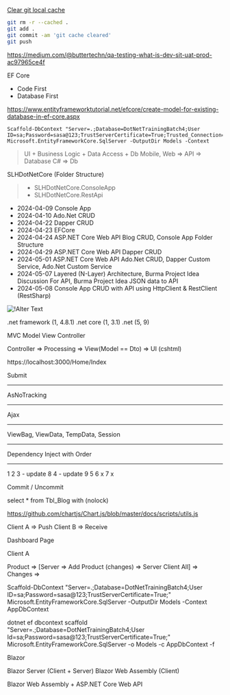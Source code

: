 [Clear git local cache](https://stackoverflow.com/questions/41863484/clear-git-local-cache)
```bash
git rm -r --cached .
git add .
git commit -am 'git cache cleared'
git push
```


https://medium.com/@buttertechn/qa-testing-what-is-dev-sit-uat-prod-ac97965ce4f

EF Core
- Code First
- Database First

https://www.entityframeworktutorial.net/efcore/create-model-for-existing-database-in-ef-core.aspx

```
Scaffold-DbContext "Server=.;Database=DotNetTrainingBatch4;User ID=sa;Password=sasa@123;TrustServerCertificate=True;Trusted_Connection=True;" Microsoft.EntityFrameworkCore.SqlServer -OutputDir Models -Context
```

> UI + Business Logic + Data Access + Db
> Mobile, Web => API => Database
> C# => Db

SLHDotNetCore (Folder Structure)
> - SLHDotNetCore.ConsoleApp
> - SLHDotNetCore.RestApi


- 2024-04-09 Console App
- 2024-04-10 Ado.Net CRUD
- 2024-04-22 Dapper CRUD
- 2024-04-23 EFCore
- 2024-04-24 ASP.NET Core Web API Blog CRUD, Console App Folder Structure
- 2024-04-29 ASP.NET Core Web API Dapper CRUD
- 2024-05-01 ASP.NET Core Web API Ado.Net CRUD, Dapper Custom Service, Ado.Net Custom Service
- 2024-05-07 Layered (N-Layer) Architecture, Burma Project Idea Discussion For API, Burma Project Idea JSON data to API
- 2024-05-08 Console App CRUD with API using HttpClient & RestClient (RestSharp)



![!Alter Text](https://voyager.postman.com/illustration/diagram-what-is-an-api-postman-illustration.svg)


.net framework (1, 4.8.1)
.net core (1, 3.1)
.net (5, 9)


MVC
Model
View 
Controller

Controller => Processing => View(Model == Dto) => UI (cshtml)

https://localhost:3000/Home/Index

Submit

---

AsNoTracking

---

Ajax

---

ViewBag, ViewData, TempData, Session 

---

Dependency Inject with Order

---


1
2
3 - update 8
4 - update 9
5
6 x
7 x

Commit / Uncommit

select * from Tbl_Blog with (nolock)

https://github.com/chartjs/Chart.js/blob/master/docs/scripts/utils.js

Client A => Push
Client B => Receive

Dashboard Page


Client A

Product => [Server => Add Product (changes) => Server Client All] => Changes => 

Scaffold-DbContext "Server=.;Database=DotNetTrainingBatch4;User ID=sa;Password=sasa@123;TrustServerCertificate=True;" Microsoft.EntityFrameworkCore.SqlServer -OutputDir Models -Context AppDbContext

dotnet ef dbcontext scaffold "Server=.;Database=DotNetTrainingBatch4;User Id=sa;Password=sasa@123;TrustServerCertificate=True;" Microsoft.EntityFrameworkCore.SqlServer -o Models -c AppDbContext -f

Blazor

Blazor Server (Client + Server)
Blazor Web Assembly (Client)

Blazor Web Assembly + ASP.NET Core Web API